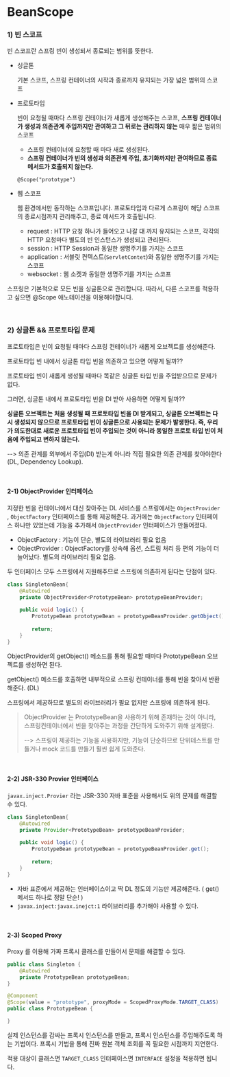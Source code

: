 # BeanScope

### 1) 빈 스코프

빈 스코프란 스프링 빈이 생성되서 종료되는 범위를 뜻한다.

- 싱글톤

  기본 스코프, 스프링 컨테이너의 시작과 종료까지 유지되는 가장 넓은 범위의 스코프

- 프로토타입 

  빈이 요청될 때마다 스프링 컨테이너가 새롭게 생성해주는 스코프, **스프링 컨테이너가 생성과 의존관계 주입까지만 관여하고 그 뒤로는 관리하지 않는** 매우 짧은 범위의 스코프

  - 스프링 컨테이너에 요청할 때 마다 새로 생성된다.
  - **스프링 컨테이너가 빈의 생성과 의존관계 주입, 초기화까지만 관여하므로 종료 메서드가 호출되지 않는다.**

  ```
  @Scope("prototype")
  ```

- 웹 스코프

  웹 환경에서만 동작하는 스코프입니다. 프로토타입과 다르게 스프링이 해당 스코프의 종료시점까지 관리해주고, 종료 메서드가 호출됩니다.
  
  - request : HTTP 요청 하나가 들어오고 나갈 댸 까지 유지되는 스코프, 각각의 HTTP 요청마다 별도의 빈 인스턴스가 생성되고 관리된다.
  - session : HTTP Session과 동일한 생명주기를 가지는 스코프
  - application : 서블릿 컨텍스트(`ServletContet`)와 동일한 생명주기를 가지는 스코프
  - websocket : 웹 소켓과 동일한 생명주기를 가지는 스코프

스프링은 기본적으로 모든 빈을 싱글톤으로 관리합니다. 따라서, 다른 스코프를 적용하고 싶으면 @Scope 애노테이션을 이용해야합니다.

<br>

### 2) 싱글톤 && 프로토타입 문제

 프로토타입은 빈이 요청될 때마다 스프링 컨테이너가 새롭게 오브젝트를 생성해준다.

 프로토타입 빈 내에서 싱글톤 타입 빈을 의존하고 있으면 어떻게 될까??

 프로토타입 빈이 새롭게 생성될 때마다 똑같은 싱글톤 타입 빈을 주입받으므로 문제가 없다.

 그러면, 싱글톤 내에서 프로토타입 빈을 DI 받아 사용하면 어떻게 될까??

 **싱글톤 오브젝트는 처음 생성될 때 프로토타입 빈을 DI 받게되고, 싱글톤 오브젝트는 다시 생성되지 않으므로 프로토타입 빈이 싱글톤으로 사용되는 문제가 발생한다. 즉, 우리가 의도한대로 새로운 프로토타입 빈이 주입되는 것이 아니라 동일한 프로토 타입 빈이 처음에 주입되고 변하지 않는다.**

--> 의존 관계를 외부에서 주입(DI) 받는게 아니라 직접 필요한 의존 관계를 찾아야한다(DL, Dependency Lookup).

<br>

#### 2-1) ObjectProvider 인터페이스

 지정한 빈을 컨테이너에서 대신 찾아주는 DL 서비스를 스프링에서는 `ObjectProvider` , `ObjectFactory` 인터페이스를 통해 제공해준다. 과거에는 `ObjectFactory` 인터페이스 하나만 있었는데 기능을 추가해서 `ObjectProvider` 인터페이스가 만들어졌다.

- ObjectFactory : 기능이 단순, 별도의 라이브러리 필요 없음
- ObjectProvider : ObjectFactory를 상속해 옵션, 스트림 처리 등 편의 기능이 더 늘어났다. 별도의 라이브러리 필요 없음.

 두 인터페이스 모두 스프링에서 지원해주므로 스프링에 의존하게 된다는 단점이 있다.

```java
class SingletonBean{
	@Autowired
    private ObjectProvider<PrototypeBean> prototypeBeanProvider;
    
    public void logic() {
        PrototypeBean prototypeBean = prototypeBeanProvider.getObject();
        
        return;
    }
}
```

ObjectProvider의 getObject() 메소드를 통해 필요할 때마다 PrototypeBean 오브젝트를 생성하면 된다. 

getObject() 메소드를 호출하면 내부적으로 스프링 컨테이너를 통해 빈을 찾아서 반환해준다. (DL)

스프링에서 제공하므로 별도의 라이브러리가 필요 없지만 스프링에 의존하게 된다.

> ObjectProvider 는 PrototypeBean을 사용하기 위해 존재하는 것이 아니라, 스프링컨테이너에서 빈을 찾아주는 과정을 간단하게 도와주기 위해 설계됐다.
>
> --> 스프링이 제공하는 기능을 사용하지만, 기능이 단순하므로 단위테스트를 만들거나 mock 코드를 만들기 훨씬 쉽게 도와준다.

<br>

#### 2-2) JSR-330 Provier  인터페이스

`javax.inject.Provier` 라는 JSR-330 자바 표준을 사용해서도 위의 문제를 해결할 수 있다.

```java
class SingletonBean{
	@Autowired
    private Provider<PrototypeBean> prototypeBeanProvider;
    
    public void logic() {
        PrototypeBean prototypeBean = prototypeBeanProvider.get();
        
        return;
    }
}
```

- 자바 표준에서 제공하는 인터페이스이고 딱 DL 정도의 기능만 제공해준다. ( get() 메서드 하나로 정말 단순! )
- `javax.inject:javax.inejct:1` 라이브러리를 추가해야 사용할 수 있다.

<br>

#### 2-3) Scoped Proxy

Proxy 를 이용해 가짜 프록시 클래스를 만들어서 문제를 해결할 수 있다.

```java
public class Singleton {
    @Autowired
    private PrototypeBean prototypeBean;
}

@Component
@Scope(value = "prototype", proxyMode = ScopedProxyMode.TARGET_CLASS)
public class PrototypeBean {

}
```

 실제 인스턴스를 감싸는 프록시 인스턴스를 만들고, 프록시 인스턴스를 주입해주도록 하는 기법이다. 프록시 기법을 통해 진짜 원본 객체 조회를 꼭 필요한 시점까지 지연한다. 

 적용 대상이 클래스면 `TARGET_CLASS` 인터페이스면 `INTERFACE` 설정을 적용하면 됩니다.

<br>

